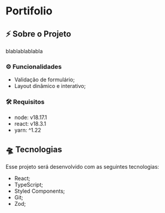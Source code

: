 # Portifolio

## ⚡ Sobre o Projeto
blablablablabla

### ⚙ Funcionalidades
- Validação de formulário;
- Layout dinâmico e interativo;

### 🛠 Requisitos
- node: v18.17.1
- react: v18.3.1
- yarn: ^1.22

## 🛸 Tecnologias
Esse projeto será desenvolvido com as seguintes tecnologias:

- React;
- TypeScript;
- Styled Components;
- Git;
- Zod;

